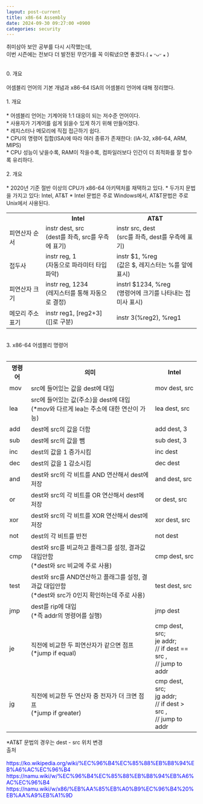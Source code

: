 ```yaml
---
layout: post-current
title: x86-64 Assembly
date: 2024-09-30 09:27:00 +0900
categories: security
---
```

취미삼아 보안 공부를 다시 시작했는데,<br>
이번 시즌에는 전보다 더 발전된 무언가를 꼭 이뤄냈으면 좋겠다.( ⁎ ᵕᴗᵕ ⁎ )<br>
<br>
<div class="post-chapter">0. 개요</div><br>
어셈블리 언어의 기본 개념과 x86-64 ISA의 어셈블리 언어에 대해 정리했다.<br>
<br>
<div class="post-chapter">1. 개요</div><br>
* 어셈블리 언어는 기계어와 1:1 대응이 되는 저수준 언어이다.<br>
* 사용자가 기계어를 쉽게 읽을수 있게 하기 위해 만들어졌다.<br>
* 레지스터나 메모리에 직접 접근하기 쉽다.<br>
* CPU의 명령어 집합(ISA)에 따라 여러 종류가 존재한다: (IA-32, x86-64, ARM, MIPS)<br>
* CPU 성능이 낮을수록, RAM이 작을수록, 컴파일러보다 인간이 더 최적화를 잘 할수록 유리하다.<br>
<br>
<div class="post-chapter">2. 개요</div><br>
* 2020년 기준 절반 이상의 CPU가 x86-64 아키텍처를 채택하고 있다.
* 두가지 문법을 가지고 있다: Intel, AT&T
* Intel 문법은 주로 Windows에서, AT&T문법은 주로 Unix에서 사용된다.
<table style="min-width: 443px;" class="post-table">
    <tbody>
        <tr>
            <th></th>
            <th>Intel</th>
            <th>AT&amp;T</th>
        </tr>
        <tr>
            <td>피연산자 순서</td>
            <td>instr dest, src <br>(dest를 좌측, src를 우측에 표기)</td>
            <td>instr src, dest <br>(src를 좌측, dest를 우측에 표기)</td>
        </tr>
        <tr>
            <td>접두사</td>
            <td>instr reg, 1 <br>(자동으로 파라미터 타입 파악) </td>
            <td>instr $1, %reg <br>(값은 $, 레지스터는 %를 앞에 표시)</td>
        </tr>
        <tr>
            <td>피연산자 크기</td>
            <td>instr reg, 1234 <br>(레지스터를 통해 자동으로 결정)</td>
            <td>instrl $1234, %reg <br>(명령어에 크기를 나타내는 접미사 표시)</td>
        </tr>
        <tr>
            <td>메모리 주소 표기</td>
            <td>instr reg1, [reg2+3] <br>([]로 구분)</td>
            <td>instr 3(%reg2), %reg1 </td>
        </tr>
    </tbody>
</table>
<br>
<div class="post-chapter">3. x86-64 어셈블리 명령어</div><br>
<table style="min-width: 75px;" class="post-table">
    <tbody>
        <tr>
            <th>명령어</th>
            <th>의미</th>
            <th>Intel</th>
        </tr>
        <tr>
            <td>mov</td>
            <td>src에 들어있는 값을 dest에 대입</td>
            <td>mov dest, src</td>
        </tr>
        <tr>
            <td>lea</td>
            <td>src에 들어있는 값(주소)을 dest에 대입<br>(*mov와 다르게 lea는 주소에 대한 연산이 가능)</td>
            <td>lea dest, src</td>
        </tr>
        <tr>
            <td>add</td>
            <td>dest에 src의 값을 더함</td>
            <td>add dest, 3</td>
        </tr>
        <tr>
            <td>sub</td>
            <td>dest에 src의 값을 뺌</td>
            <td>sub dest, 3</td>
        </tr>
        <tr>
            <td>inc</td>
            <td>dest의 값을 1 증가시킴</td>
            <td>inc dest</td>
        </tr>
        <tr>
            <td>dec</td>
            <td>dest의 값을 1 감소시킴</td>
            <td>dec dest</td>
        </tr>
        <tr>
            <td>and</td>
            <td>dest와 src의 각 비트를 AND 연산해서 dest에 저장</td>
            <td>and dest, src</td>
        </tr>
        <tr>
            <td>or</td>
            <td>dest와 src의 각 비트를 OR 연산해서 dest에 저장</td>
            <td>or dest, src</td>
        </tr>
        <tr>
            <td>xor</td>
            <td>dest와 src의 각 비트를 XOR 연산해서 dest에 저장</td>
            <td>xor dest, src</td>
        </tr>
        <tr>
            <td>not</td>
            <td>dest의 각 비트를 반전</td>
            <td>not dest</td>
        </tr>
        <tr>
            <td>cmp</td>
            <td>dest와 src를 비교하고 플래그를 설정, 결과값 대입안함<br>(*dest와 src 비교에 주로 사용)</td>
            <td>cmp dest, src</td>
        </tr>
        <tr>
            <td>test</td>
            <td>dest와 src를 AND연산하고 플래그를 설정, 결과값 대입안함<br>(*dest와 src가 0인지 확인하는데 주로 사용)</td>
            <td>test dest, src</td>
        </tr>
        <tr>
            <td>jmp</td>
            <td>dest를 rip에 대입 <br>(*즉 addr의 명령어를 실행)</td>
            <td>jmp dest</td>
        </tr>
        <tr>
            <td>je</td>
            <td>직전에 비교한 두 피연산자가 같으면 점프 <br>(*jump if equal)</td>
            <td>cmp dest, src; <br>je addr; <br>// if dest == src , <br>// jump to addr</td>
        </tr>
        <tr>
            <td>jg</td>
            <td>직전에 비교한 두 연산자 중 전자가 더 크면 점프 <br>(*jump if greater)</td>
            <td>cmp dest, src; <br>jg addr; <br>// if dest &gt; src , <br>// jump to addr</td>
        </tr>
    </tbody>
</table>
*AT&T 문법의 경우는 dest - src 위치 변경
<br>
<div class="post-chapter">출처</div><br>
<span class="post-overegg" style="color: blue; border: 0;">
    https://ko.wikipedia.org/wiki/%EC%96%B4%EC%85%88%EB%B8%94%EB%A6%AC%EC%96%B4
</span><br>
<span class="post-overegg" style="color: blue; border: 0;">
    https://namu.wiki/w/%EC%96%B4%EC%85%88%EB%B8%94%EB%A6%AC%EC%96%B4
</span><br>
<span class="post-overegg" style="color: blue; border: 0;">
    https://namu.wiki/w/x86/%EB%AA%85%EB%A0%B9%EC%96%B4%20%EB%AA%A9%EB%A1%9D
</span><br>